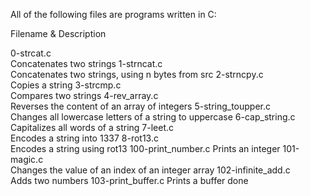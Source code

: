 All of the following files are programs written in C:

Filename & Description

0-strcat.c      
                Concatenates two strings
1-strncat.c     
                Concatenates two strings, using n bytes from src
2-strncpy.c     
                Copies a string
3-strcmp.c      
                Compares two strings
4-rev_array.c   
                Reverses the content of an array of integers
5-string_toupper.c    
                Changes all lowercase letters of a string to uppercase
6-cap_string.c  
                Capitalizes all words of a string
7-leet.c        
                Encodes a string into 1337
8-rot13.c       
                Encodes a string using rot13
100-print_number.c 
                Prints an integer
101-magic.c     
                Changes the value of an index of an integer array
102-infinite_add.c  
                Adds two numbers
103-print_buffer.c 
                Prints a buffer
done
